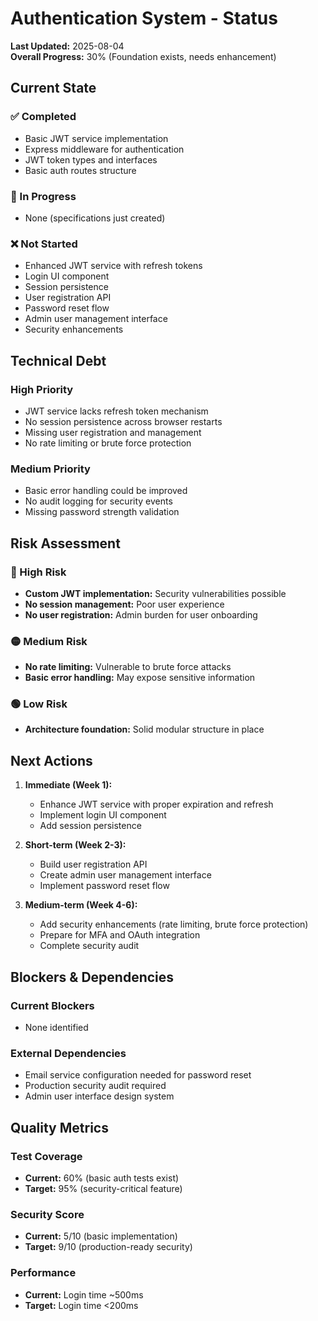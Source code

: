 # Authentication System - Status

**Last Updated:** 2025-08-04  
**Overall Progress:** 30% (Foundation exists, needs enhancement)  

## Current State

### ✅ Completed
- Basic JWT service implementation
- Express middleware for authentication
- JWT token types and interfaces
- Basic auth routes structure

### 🚧 In Progress
- None (specifications just created)

### ❌ Not Started
- Enhanced JWT service with refresh tokens
- Login UI component
- Session persistence
- User registration API
- Password reset flow
- Admin user management interface
- Security enhancements

## Technical Debt

### High Priority
- JWT service lacks refresh token mechanism
- No session persistence across browser restarts
- Missing user registration and management
- No rate limiting or brute force protection

### Medium Priority
- Basic error handling could be improved
- No audit logging for security events
- Missing password strength validation

## Risk Assessment

### 🔴 High Risk
- **Custom JWT implementation:** Security vulnerabilities possible
- **No session management:** Poor user experience
- **No user registration:** Admin burden for user onboarding

### 🟡 Medium Risk
- **No rate limiting:** Vulnerable to brute force attacks
- **Basic error handling:** May expose sensitive information

### 🟢 Low Risk
- **Architecture foundation:** Solid modular structure in place

## Next Actions

1. **Immediate (Week 1):**
   - Enhance JWT service with proper expiration and refresh
   - Implement login UI component
   - Add session persistence

2. **Short-term (Week 2-3):**
   - Build user registration API
   - Create admin user management interface
   - Implement password reset flow

3. **Medium-term (Week 4-6):**
   - Add security enhancements (rate limiting, brute force protection)
   - Prepare for MFA and OAuth integration
   - Complete security audit

## Blockers & Dependencies

### Current Blockers
- None identified

### External Dependencies
- Email service configuration needed for password reset
- Production security audit required
- Admin user interface design system

## Quality Metrics

### Test Coverage
- **Current:** 60% (basic auth tests exist)
- **Target:** 95% (security-critical feature)

### Security Score
- **Current:** 5/10 (basic implementation)
- **Target:** 9/10 (production-ready security)

### Performance
- **Current:** Login time ~500ms
- **Target:** Login time <200ms